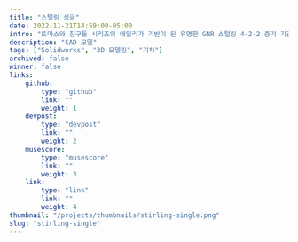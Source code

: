 ```yaml
---
title: "스털링 싱글"
date: 2022-11-21T14:59:00-05:00
intro: "토마스와 친구들 시리즈의 에밀리가 기반이 된 유명한 GNR 스털링 4-2-2 증기 기관차의 모델입니다."
description: "CAD 모델"
tags: ["Solidworks", "3D 모델링", "기차"]
archived: false
winner: false
links: 
    github: 
        type: "github"
        link: ""
        weight: 1
    devpost:
        type: "devpost"
        link: ""
        weight: 2
    musescore:
        type: "musescore"
        link: ""
        weight: 3
    link:
        type: "link"
        link: ""
        weight: 4
thumbnail: "/projects/thumbnails/stirling-single.png"
slug: "stirling-single"
---
```


